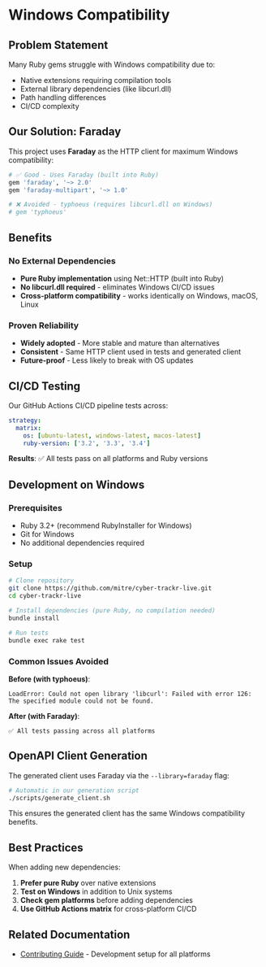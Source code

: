 # Windows Compatibility

## Problem Statement

Many Ruby gems struggle with Windows compatibility due to:
- Native extensions requiring compilation tools
- External library dependencies (like libcurl.dll)
- Path handling differences
- CI/CD complexity

## Our Solution: Faraday

This project uses **Faraday** as the HTTP client for maximum Windows compatibility:

```ruby
# ✅ Good - Uses Faraday (built into Ruby)
gem 'faraday', '~> 2.0'
gem 'faraday-multipart', '~> 1.0'

# ❌ Avoided - typhoeus (requires libcurl.dll on Windows)
# gem 'typhoeus'
```

## Benefits

### No External Dependencies
- **Pure Ruby implementation** using Net::HTTP (built into Ruby)
- **No libcurl.dll required** - eliminates Windows CI/CD issues
- **Cross-platform compatibility** - works identically on Windows, macOS, Linux

### Proven Reliability
- **Widely adopted** - More stable and mature than alternatives
- **Consistent** - Same HTTP client used in tests and generated client
- **Future-proof** - Less likely to break with OS updates

## CI/CD Testing

Our GitHub Actions CI/CD pipeline tests across:

```yaml
strategy:
  matrix:
    os: [ubuntu-latest, windows-latest, macos-latest]
    ruby-version: ['3.2', '3.3', '3.4']
```

**Results**: ✅ All tests pass on all platforms and Ruby versions

## Development on Windows

### Prerequisites
- Ruby 3.2+ (recommend RubyInstaller for Windows)
- Git for Windows
- No additional dependencies required

### Setup
```bash
# Clone repository
git clone https://github.com/mitre/cyber-trackr-live.git
cd cyber-trackr-live

# Install dependencies (pure Ruby, no compilation needed)
bundle install

# Run tests
bundle exec rake test
```

### Common Issues Avoided

**Before (with typhoeus)**:
```
LoadError: Could not open library 'libcurl': Failed with error 126: 
The specified module could not be found.
```

**After (with Faraday)**:
```
✅ All tests passing across all platforms
```

## OpenAPI Client Generation

The generated client uses Faraday via the `--library=faraday` flag:

```bash
# Automatic in our generation script
./scripts/generate_client.sh  
```

This ensures the generated client has the same Windows compatibility benefits.

## Best Practices

When adding new dependencies:

1. **Prefer pure Ruby** over native extensions
2. **Test on Windows** in addition to Unix systems  
3. **Check gem platforms** before adding dependencies
4. **Use GitHub Actions matrix** for cross-platform CI/CD

## Related Documentation

- [Contributing Guide](/reference/contributing) - Development setup for all platforms